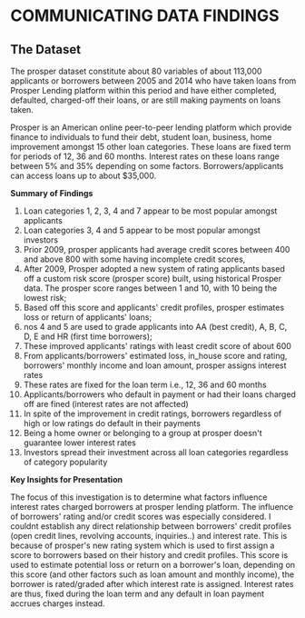 # COMMUNICATING DATA FINDINGS
## The Dataset

The prosper dataset constitute about 80 variables of about 113,000 applicants or borrowers between 2005 and 2014 who have taken loans from Prosper Lending platform within this period and have either completed, defaulted, charged-off their loans, or are still making payments on loans taken.

Prosper is an American online peer-to-peer lending platform which provide finance to individuals to fund their debt, student loan, business, home improvement amongst 15 other loan categories. These loans are fixed term for periods of 12, 36 and 60 months. Interest rates on these loans range between 5% and 35% depending on some factors. Borrowers/applicants can access loans up to about $35,000.


**Summary of Findings**

1. Loan categories 1, 2, 3, 4 and 7 appear to be most popular amongst applicants
2. Loan categories 3, 4 and 5 appear to be most popular amongst investors
3. Prior 2009, prosper applicants had average credit scores between 400 and above 800 with some having incomplete credit scores,
4. After 2009, Prosper adopted a new system of rating applicants based off a custom risk score (prosper score) built, using historical Prosper data. The prosper score ranges between 1 and 10, with 10 being the lowest risk;
5. Based off this score and applicants' credit profiles, prosper estimates loss or return of applicants' loans;
6. nos 4 and 5 are used to grade applicants into AA (best credit), A, B, C, D, E and HR (first time borrowers);
7. These improved applicants' ratings with least credit score of about 600
8. From applicants/borrowers' estimated loss, in_house score and rating, borrowers' monthly income and loan amount, prosper assigns interest rates
9. These rates are fixed for the loan term i.e., 12, 36 and 60 months
10. Applicants/borrowers who default in payment or had their loans charged off are fined (interest rates are not affected)
11. In spite of the improvement in credit ratings, borrowers regardless of high or low ratings do default in their payments
12. Being a home owner or belonging to a group at prosper doesn't guarantee lower interest rates
13. Investors spread their investment across all loan categories regardless of category popularity

**Key Insights for Presentation**

The focus of this investigation is to determine what factors influence interest rates charged borrowers at prosper lending platform. The influence of borrowers' rating and/or credit scores was especially considered. I couldnt establish any direct relationship between borrowers' credit profiles (open credit lines, revolving accounts, inquiries..) and interest rate. This is because of prosper's new rating system which is used to first assign a score to borrowers based on their history and credit profiles. This score is used to estimate potential loss or return on a borrower's loan, depending on this score (and other factors such as loan amount and monthly income), the borrower is rated/graded after which interest rate is assigned. Interest rates are thus, fixed during the loan term and any default in loan payment accrues charges instead.
